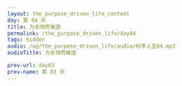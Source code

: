 ```yaml
---
layout: the_purpose_driven_life_content
day: 第 04 天 
title: 为永恒而被造
permalink: /the_purpose_driven_life/day04
tags: hidden
audio: /wg/the_purpose_driven_life/audio/标竿人生04.mp3
audioTitle: 为永恒而被造

prev-url: day03
prev-name: 第 03 天
---
```


